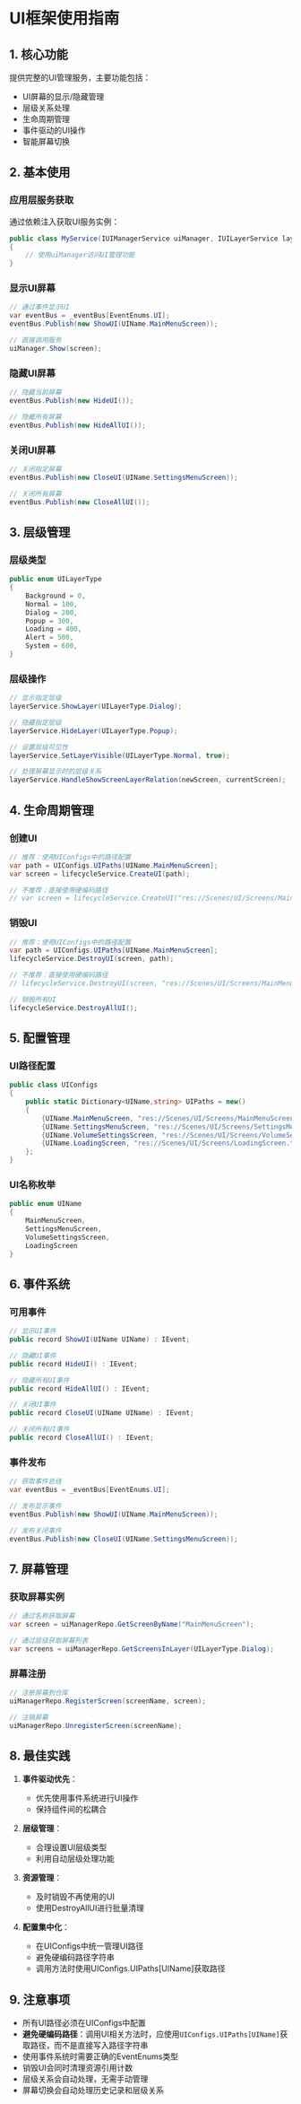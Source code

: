 
# UI框架使用指南

## 1. 核心功能

提供完整的UI管理服务，主要功能包括：

- UI屏幕的显示/隐藏管理
- 层级关系处理
- 生命周期管理
- 事件驱动的UI操作
- 智能屏幕切换

## 2. 基本使用

### 应用层服务获取

通过依赖注入获取UI服务实例：

```csharp
public class MyService(IUIManagerService uiManager, IUILayerService layerService)
{
    // 使用uiManager访问UI管理功能
}
```

### 显示UI屏幕

```csharp
// 通过事件显示UI
var eventBus = _eventBus[EventEnums.UI];
eventBus.Publish(new ShowUI(UIName.MainMenuScreen));

// 直接调用服务
uiManager.Show(screen);
```

### 隐藏UI屏幕

```csharp
// 隐藏当前屏幕
eventBus.Publish(new HideUI());

// 隐藏所有屏幕
eventBus.Publish(new HideAllUI());
```

### 关闭UI屏幕

```csharp
// 关闭指定屏幕
eventBus.Publish(new CloseUI(UIName.SettingsMenuScreen));

// 关闭所有屏幕
eventBus.Publish(new CloseAllUI());
```

## 3. 层级管理

### 层级类型

```csharp
public enum UILayerType
{
    Background = 0,
    Normal = 100,
    Dialog = 200, 
    Popup = 300,
    Loading = 400, 
    Alert = 500,
    System = 600,
}
```

### 层级操作

```csharp
// 显示指定层级
layerService.ShowLayer(UILayerType.Dialog);

// 隐藏指定层级
layerService.HideLayer(UILayerType.Popup);

// 设置层级可见性
layerService.SetLayerVisible(UILayerType.Normal, true);

// 处理屏幕显示时的层级关系
layerService.HandleShowScreenLayerRelation(newScreen, currentScreen);
```

## 4. 生命周期管理

### 创建UI

```csharp
// 推荐：使用UIConfigs中的路径配置
var path = UIConfigs.UIPaths[UIName.MainMenuScreen];
var screen = lifecycleService.CreateUI(path);

// 不推荐：直接使用硬编码路径
// var screen = lifecycleService.CreateUI("res://Scenes/UI/Screens/MainMenuScreen.tscn");
```

### 销毁UI

```csharp
// 推荐：使用UIConfigs中的路径配置
var path = UIConfigs.UIPaths[UIName.MainMenuScreen];
lifecycleService.DestroyUI(screen, path);

// 不推荐：直接使用硬编码路径
// lifecycleService.DestroyUI(screen, "res://Scenes/UI/Screens/MainMenuScreen.tscn");

// 销毁所有UI
lifecycleService.DestroyAllUI();
```

## 5. 配置管理

### UI路径配置

```csharp
public class UIConfigs
{
    public static Dictionary<UIName,string> UIPaths = new()
    {
        {UIName.MainMenuScreen, "res://Scenes/UI/Screens/MainMenuScreen.tscn"},
        {UIName.SettingsMenuScreen, "res://Scenes/UI/Screens/SettingsMenuScreen.tscn"},
        {UIName.VolumeSettingsScreen, "res://Scenes/UI/Screens/VolumeSettingsScreen.tscn"},
        {UIName.LoadingScreen, "res://Scenes/UI/Screens/LoadingScreen.tscn"}
    };
}
```

### UI名称枚举

```csharp
public enum UIName
{
    MainMenuScreen,
    SettingsMenuScreen,
    VolumeSettingsScreen,
    LoadingScreen
}
```

## 6. 事件系统

### 可用事件

```csharp
// 显示UI事件
public record ShowUI(UIName UIName) : IEvent;

// 隐藏UI事件
public record HideUI() : IEvent;

// 隐藏所有UI事件
public record HideAllUI() : IEvent;

// 关闭UI事件
public record CloseUI(UIName UIName) : IEvent;

// 关闭所有UI事件
public record CloseAllUI() : IEvent;
```

### 事件发布

```csharp
// 获取事件总线
var eventBus = _eventBus[EventEnums.UI];

// 发布显示事件
eventBus.Publish(new ShowUI(UIName.MainMenuScreen));

// 发布关闭事件
eventBus.Publish(new CloseUI(UIName.SettingsMenuScreen));
```

## 7. 屏幕管理

### 获取屏幕实例

```csharp
// 通过名称获取屏幕
var screen = uiManagerRepo.GetScreenByName("MainMenuScreen");

// 通过层级获取屏幕列表
var screens = uiManagerRepo.GetScreensInLayer(UILayerType.Dialog);
```

### 屏幕注册

```csharp
// 注册屏幕到仓库
uiManagerRepo.RegisterScreen(screenName, screen);

// 注销屏幕
uiManagerRepo.UnregisterScreen(screenName);
```

## 8. 最佳实践

1. **事件驱动优先**：
   - 优先使用事件系统进行UI操作
   - 保持组件间的松耦合

2. **层级管理**：
   - 合理设置UI层级类型
   - 利用自动层级处理功能

3. **资源管理**：
   - 及时销毁不再使用的UI
   - 使用DestroyAllUI进行批量清理

4. **配置集中化**：
   - 在UIConfigs中统一管理UI路径
   - 避免硬编码路径字符串
   - 调用方法时使用UIConfigs.UIPaths[UIName]获取路径

## 9. 注意事项

- 所有UI路径必须在UIConfigs中配置
- **避免硬编码路径**：调用UI相关方法时，应使用`UIConfigs.UIPaths[UIName]`获取路径，而不是直接写入路径字符串
- 使用事件系统时需要正确的EventEnums类型
- 销毁UI会同时清理资源引用计数
- 层级关系会自动处理，无需手动管理
- 屏幕切换会自动处理历史记录和层级关系
